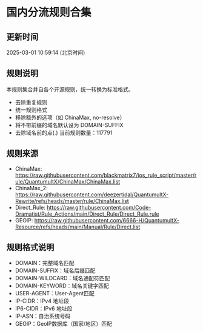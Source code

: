 # 国内分流规则合集

## 更新时间
2025-03-01 10:59:14 (北京时间)

## 规则说明
本规则集合并自各个开源规则，统一转换为标准格式。
- 去除重复规则
- 统一规则格式
- 移除额外的选项（如 ChinaMax, no-resolve）
- 将不带前缀的域名默认设为 DOMAIN-SUFFIX
- 去除域名前的点(.)
当前规则数量：117791

## 规则来源
- ChinaMax: https://raw.githubusercontent.com/blackmatrix7/ios_rule_script/master/rule/QuantumultX/ChinaMax/ChinaMax.list
- ChinaMax_2: https://raw.githubusercontent.com/deezertidal/QuantumultX-Rewrite/refs/heads/master/rule/ChinaMax.list
- Direct_Rule: https://raw.githubusercontent.com/Code-Dramatist/Rule_Actions/main/Direct_Rule/Direct_Rule.rule
- GEOIP: https://raw.githubusercontent.com/6666-H/QuantumultX-Resource/refs/heads/main/Manual/Rule/Direct.list

## 规则格式说明
- DOMAIN：完整域名匹配
- DOMAIN-SUFFIX：域名后缀匹配
- DOMAIN-WILDCARD：域名通配符匹配
- DOMAIN-KEYWORD：域名关键字匹配
- USER-AGENT：User-Agent匹配
- IP-CIDR：IPv4 地址段
- IP6-CIDR：IPv6 地址段
- IP-ASN：自治系统号码
- GEOIP：GeoIP数据库（国家/地区）匹配
